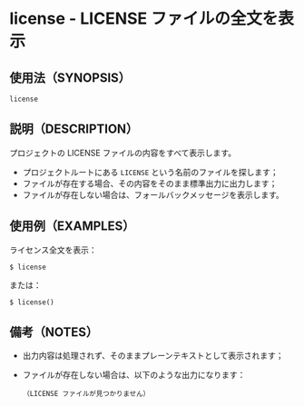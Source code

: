# license - LICENSE ファイルの全文を表示

## 使用法（SYNOPSIS）

```shell
license
```


## 説明（DESCRIPTION）

プロジェクトの LICENSE ファイルの内容をすべて表示します。

* プロジェクトルートにある `LICENSE` という名前のファイルを探します；
* ファイルが存在する場合、その内容をそのまま標準出力に出力します；
* ファイルが存在しない場合は、フォールバックメッセージを表示します。


## 使用例（EXAMPLES）

ライセンス全文を表示：

```shell
$ license
```

または：

```shell
$ license()
```


## 備考（NOTES）

* 出力内容は処理されず、そのままプレーンテキストとして表示されます；
* ファイルが存在しない場合は、以下のような出力になります：

  ```text
  （LICENSE ファイルが見つかりません）
  ```
